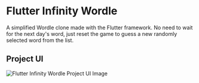 # Flutter Infinity Wordle

A simplified Wordle clone made with the Flutter framework. No need to wait for the next day's word, just reset the game to guess a new randomly selected word from the list.

## Project UI
![Flutter Infinity Wordle Project UI Image](https://itsallcode.com/wp-content/uploads/2022/05/flutter-infinity-wordle-project-ui.png)


